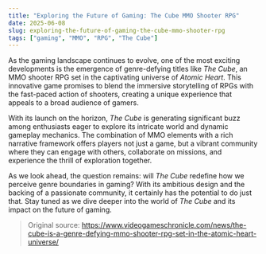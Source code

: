 ```yaml
---
title: "Exploring the Future of Gaming: The Cube MMO Shooter RPG"
date: 2025-06-08
slug: exploring-the-future-of-gaming-the-cube-mmo-shooter-rpg
tags: ["gaming", "MMO", "RPG", "The Cube"]
---
```


As the gaming landscape continues to evolve, one of the most exciting developments is the emergence of genre-defying titles like *The Cube*, an MMO shooter RPG set in the captivating universe of *Atomic Heart*. This innovative game promises to blend the immersive storytelling of RPGs with the fast-paced action of shooters, creating a unique experience that appeals to a broad audience of gamers.

With its launch on the horizon, *The Cube* is generating significant buzz among enthusiasts eager to explore its intricate world and dynamic gameplay mechanics. The combination of MMO elements with a rich narrative framework offers players not just a game, but a vibrant community where they can engage with others, collaborate on missions, and experience the thrill of exploration together.

As we look ahead, the question remains: will *The Cube* redefine how we perceive genre boundaries in gaming? With its ambitious design and the backing of a passionate community, it certainly has the potential to do just that. Stay tuned as we dive deeper into the world of *The Cube* and its impact on the future of gaming.

> Original source: https://www.videogameschronicle.com/news/the-cube-is-a-genre-defying-mmo-shooter-rpg-set-in-the-atomic-heart-universe/